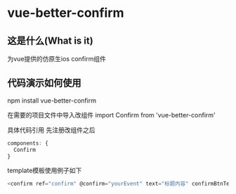 # vue-better-confirm

## 这是什么(What is it)
为vue提供的仿原生ios confirm组件

## 代码演示如何使用

npm install vue-better-confirm

在需要的项目文件中导入改组件 import Confirm from 'vue-better-confirm'

具体代码引用
先注册改组件之后
```javascript
components: {
  Confirm
}
```
template模板使用例子如下
```javascript
<confirm ref="confirm" @confirm="yourEvent" text="标题内容" confirmBtnText="确定" cancelBtnText="取消"></confirm>
```











